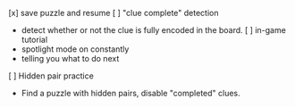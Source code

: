 [x] save puzzle and resume
[ ] "clue complete" detection
  - detect whether or not the clue is fully encoded in the board.
[ ] in-game tutorial
  - spotlight mode on constantly
  - telling you what to do next

[ ] Hidden pair practice
  - Find a puzzle with hidden pairs, disable "completed" clues.
